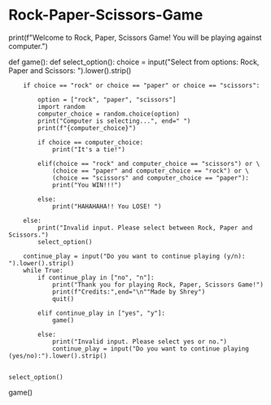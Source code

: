 # Rock-Paper-Scissors-Game

print(f"Welcome to Rock, Paper, Scissors Game! You will be playing against computer.")

def game():
    def select_option():
        choice = input("Select from options: Rock, Paper and Scissors: ").lower().strip()

        if choice == "rock" or choice == "paper" or choice == "scissors":

            option = ["rock", "paper", "scissors"]
            import random
            computer_choice = random.choice(option)
            print("Computer is selecting...", end=" ")
            print(f"{computer_choice}")

            if choice == computer_choice:
                print("It's a tie!")
                
            elif(choice == "rock" and computer_choice == "scissors") or \
                (choice == "paper" and computer_choice == "rock") or \
                (choice == "scissors" and computer_choice == "paper"):
                print("You WIN!!!")
                
            else:
                print("HAHAHAHA!! You LOSE! ")
                
        else:
            print("Invalid input. Please select between Rock, Paper and Scissors.")
            select_option()
            
        continue_play = input("Do you want to continue playing (y/n): ").lower().strip()
        while True:
            if continue_play in ["no", "n"]:
                print("Thank you for playing Rock, Paper, Scissors Game!")
                print(f"Credits:",end="\n""Made by Shrey")
                quit()
            
            elif continue_play in ["yes", "y"]:
                game()
            
            else:
                print("Invalid input. Please select yes or no.")
                continue_play = input("Do you want to continue playing (yes/no):").lower().strip()


    select_option()
game()
